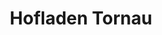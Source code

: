 ---
title: "Hofladen Tornau"
url: /halle-saale/hofladen-tornau-maschwitzer-strasse/
shop: Hofladen
---